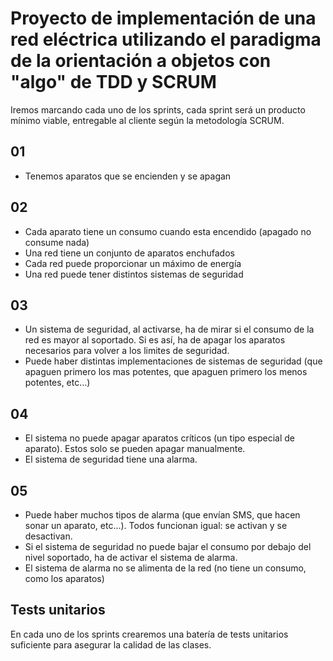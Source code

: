 # Proyecto de implementación de una red eléctrica utilizando el paradigma de la orientación a objetos con "algo" de TDD y SCRUM

Iremos marcando cada uno de los sprints, cada sprint será un producto mínimo viable, entregable al cliente según la metodología SCRUM.

## 01
 - Tenemos aparatos que se encienden y se apagan

## 02
 - Cada aparato tiene un consumo cuando esta encendido (apagado no
consume nada)
 - Una red tiene un conjunto de aparatos enchufados
 - Cada red puede proporcionar un máximo de energía
 - Una red puede tener distintos sistemas de seguridad

## 03 
 - Un sistema de seguridad, al activarse, ha de mirar si el consumo de la
red es mayor al soportado.
 Si es así, ha de apagar los aparatos necesarios para volver a los
limites de seguridad.
 - Puede haber distintas implementaciones de sistemas de seguridad
(que apaguen primero los mas potentes, que apaguen primero los
menos potentes, etc...)

## 04
 - El sistema no puede apagar aparatos críticos (un tipo especial de
aparato). Estos solo se pueden apagar manualmente.
 - El sistema de seguridad tiene una alarma.

## 05
 - Puede haber muchos tipos de alarma (que envían SMS, que hacen
sonar un aparato, etc...). Todos funcionan igual: se activan y se
desactivan.
 - Si el sistema de seguridad no puede bajar el consumo por debajo del
nivel soportado, ha de activar el sistema de alarma.
 - El sistema de alarma no se alimenta de la red (no tiene un consumo,
como los aparatos)

## Tests unitarios

En cada uno de los sprints crearemos una batería de tests unitarios suficiente para asegurar la calidad de las clases.

